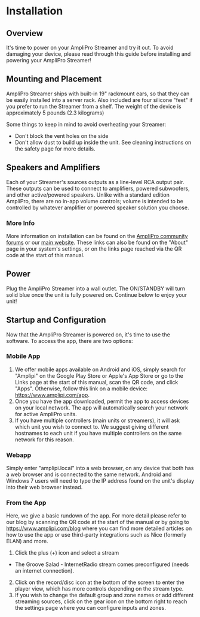 # Installation
## Overview
It's time to power on your AmpliPro Streamer and try it out. To avoid damaging your device, please read through this guide before installing and powering your AmpliPro Streamer!

## Mounting and Placement

AmpliPro Streamer ships with built-in 19" rackmount ears, so that they can be easily installed into a server rack. Also included are four silicone "feet" if you prefer to run the Streamer from a shelf.
The weight of the device is approximately 5 pounds (2.3 kilograms)

Some things to keep in mind to avoid overheating your Streamer:
- Don't block the vent holes on the side
- Don't allow dust to build up inside the unit. See cleaning instructions on the safety page for more details.


## Speakers and Amplifiers
Each of your Streamer's sources outputs as a line-level RCA output pair. These outputs can be used to connect to amplifiers, powered subwoofers, and other active/powered speakers. Unlike with a standard edition AmpliPro, there are no in-app volume controls; volume is intended to be controlled by whatever amplifier or powered speaker solution you choose.

### More Info

More information on installation can be found on the [AmpliPro community forums](https://www.amplipi.com/community) or our [main website](https://www.amplipro.com). These links can also be found on the "About" page in your system's settings, or on the links page reached via the QR code at the start of this manual.


## Power

Plug the AmpliPro Streamer into a wall outlet. The ON/STANDBY will turn solid blue once the unit is fully powered on. Continue below to enjoy your unit!

## Startup and Configuration
Now that the AmpliPro Streamer is powered on, it's time to use the software. To access the app, there are two options:

### Mobile App

1. We offer mobile apps available on Android and iOS, simply search for "Amplipi" on the Google Play Store or Apple's App Store or go to the Links page at the start of this manual, scan the QR code, and click "Apps". Otherwise, follow this link on a mobile device: https://www.amplipi.com/app.
2. Once you have the app downloaded, permit the app to access devices on your local network. The app will automatically search your network for active AmpliPro units.
3. If you have multiple controllers (main units or streamers), it will ask which unit you wish to connect to. We suggest giving different hostnames to each unit if you have multiple controllers on the same network for this reason.

### Webapp

Simply enter "amplipi.local" into a web browser, on any device that both has a web browser and is connected to the same network. Android and Windows 7 users will need to type the IP address found on the unit's display into their web browser instead.

### From the App

Here, we give a basic rundown of the app. For more detail please refer to our blog by scanning the QR code at the start of the manual or by going to https://www.amplipi.com/blog where you can find more detailed articles on how to use the app or use third-party integrations such as Nice (formerly ELAN) and more.

1. Click the plus (+) icon and select a stream
  - The Groove Salad - InternetRadio stream comes preconfigured (needs an internet connection).
2. Click on the record/disc icon at the bottom of the screen to enter the player view, which has more controls depending on the stream type.
3. If you wish to change the default group and zone names or add different streaming sources, click on the gear icon on the bottom right to reach the settings page where you can configure inputs and zones.
